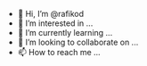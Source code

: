 - 👋 Hi, I’m @rafikod
- 👀 I’m interested in ...
- 🌱 I’m currently learning ...
- 💞️ I’m looking to collaborate on ...
- 📫 How to reach me ...

<!---
rafikod/rafikod is a ✨ special ✨ repository because its `README.md` (this file) appears on your GitHub profile.
You can click the Preview link to take a look at your changes.
--->
